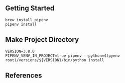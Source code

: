 
## Getting Started

```
brew install pipenv
pipenv install
```

## Make Project Directory

```
VERSION=3.8.0
PIPENV_VENV_IN_PROJECT=true pipenv --python=$(pyenv root)/versions/${VERSION}/bin/python install
```

## References

